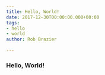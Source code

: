 ```yaml
---
title: Hello, World!
date: 2017-12-30T00:00:00.000+00:00
tags:
- hello
- world
author: Rob Brazier

---
```

### Hello, World!